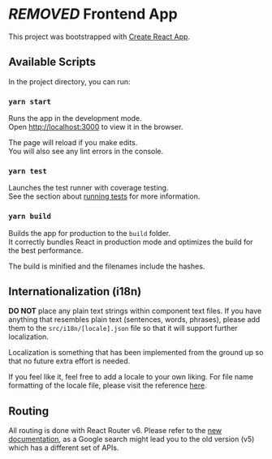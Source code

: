 # ***REMOVED*** Frontend App

This project was bootstrapped with [Create React App](https://github.com/facebook/create-react-app).

## Available Scripts

In the project directory, you can run:

### `yarn start`

Runs the app in the development mode.\
Open [http://localhost:3000](http://localhost:3000) to view it in the browser.

The page will reload if you make edits.\
You will also see any lint errors in the console.

### `yarn test`

Launches the test runner with coverage testing.\
See the section about [running tests](https://facebook.github.io/create-react-app/docs/running-tests) for more information.

### `yarn build`

Builds the app for production to the `build` folder.\
It correctly bundles React in production mode and optimizes the build for the best performance.

The build is minified and the filenames include the hashes.

## Internationalization (i18n)

**DO NOT** place any plain text strings within component text files. If you have anything that resembles plain text (sentences, words, phrases), please add them to the `src/i18n/[locale].json` file so that it will support further localization.

Localization is something that has been implemented from the ground up so that no future extra effort is needed.

If you feel like it, feel free to add a locale to your own liking. For file name formatting of the locale file, please visit the reference [here](https://www.i18next.com/how-to/faq#how-should-the-language-codes-be-formatted).

## Routing

All routing is done with React Router v6. Please refer to the [new documentation](https://reactrouter.com/docs/en/v6/getting-started/overview), as a Google search might lead you to the old version (v5) which has a different set of APIs.
